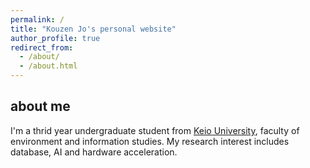 ```yaml
---
permalink: /
title: "Kouzen Jo's personal website"
author_profile: true
redirect_from: 
  - /about/
  - /about.html
---
```


about me
------
I'm a thrid year undergraduate student from [Keio University](https://www.keio.ac.jp/ja), faculty of environment and information studies.
My research interest includes database, AI and hardware acceleration.
